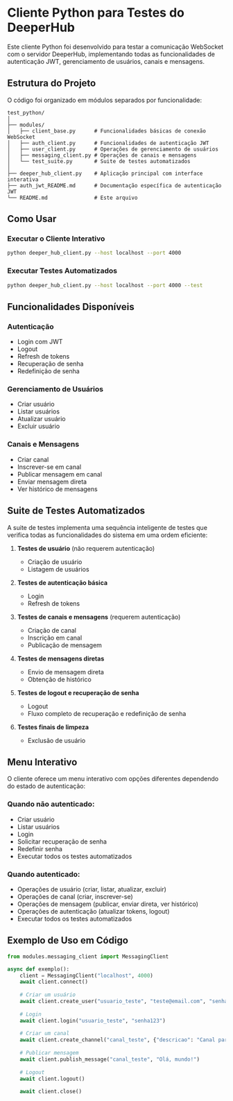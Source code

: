 # Cliente Python para Testes do DeeperHub

Este cliente Python foi desenvolvido para testar a comunicação WebSocket com o servidor DeeperHub, implementando todas as funcionalidades de autenticação JWT, gerenciamento de usuários, canais e mensagens.

## Estrutura do Projeto

O código foi organizado em módulos separados por funcionalidade:

```
test_python/
│
├── modules/
│   ├── client_base.py      # Funcionalidades básicas de conexão WebSocket
│   ├── auth_client.py      # Funcionalidades de autenticação JWT
│   ├── user_client.py      # Operações de gerenciamento de usuários
│   ├── messaging_client.py # Operações de canais e mensagens
│   └── test_suite.py       # Suite de testes automatizados
│
├── deeper_hub_client.py    # Aplicação principal com interface interativa
├── auth_jwt_README.md      # Documentação específica de autenticação JWT
└── README.md               # Este arquivo
```

## Como Usar

### Executar o Cliente Interativo

```bash
python deeper_hub_client.py --host localhost --port 4000
```

### Executar Testes Automatizados

```bash
python deeper_hub_client.py --host localhost --port 4000 --test
```

## Funcionalidades Disponíveis

### Autenticação
- Login com JWT
- Logout
- Refresh de tokens
- Recuperação de senha
- Redefinição de senha

### Gerenciamento de Usuários
- Criar usuário
- Listar usuários
- Atualizar usuário
- Excluir usuário

### Canais e Mensagens
- Criar canal
- Inscrever-se em canal
- Publicar mensagem em canal
- Enviar mensagem direta
- Ver histórico de mensagens

## Suite de Testes Automatizados

A suite de testes implementa uma sequência inteligente de testes que verifica todas as funcionalidades do sistema em uma ordem eficiente:

1. **Testes de usuário** (não requerem autenticação)
   - Criação de usuário
   - Listagem de usuários

2. **Testes de autenticação básica**
   - Login
   - Refresh de tokens

3. **Testes de canais e mensagens** (requerem autenticação)
   - Criação de canal
   - Inscrição em canal
   - Publicação de mensagem

4. **Testes de mensagens diretas**
   - Envio de mensagem direta
   - Obtenção de histórico

5. **Testes de logout e recuperação de senha**
   - Logout
   - Fluxo completo de recuperação e redefinição de senha

6. **Testes finais de limpeza**
   - Exclusão de usuário

## Menu Interativo

O cliente oferece um menu interativo com opções diferentes dependendo do estado de autenticação:

### Quando não autenticado:
- Criar usuário
- Listar usuários
- Login
- Solicitar recuperação de senha
- Redefinir senha
- Executar todos os testes automatizados

### Quando autenticado:
- Operações de usuário (criar, listar, atualizar, excluir)
- Operações de canal (criar, inscrever-se)
- Operações de mensagem (publicar, enviar direta, ver histórico)
- Operações de autenticação (atualizar tokens, logout)
- Executar todos os testes automatizados

## Exemplo de Uso em Código

```python
from modules.messaging_client import MessagingClient

async def exemplo():
    client = MessagingClient("localhost", 4000)
    await client.connect()
    
    # Criar um usuário
    await client.create_user("usuario_teste", "teste@email.com", "senha123")
    
    # Login
    await client.login("usuario_teste", "senha123")
    
    # Criar um canal
    await client.create_channel("canal_teste", {"descricao": "Canal para testes"})
    
    # Publicar mensagem
    await client.publish_message("canal_teste", "Olá, mundo!")
    
    # Logout
    await client.logout()
    
    await client.close()
```
